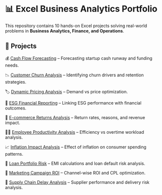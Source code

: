 # 📊 Excel Business Analytics Portfolio

This repository contains 10 hands-on Excel projects solving real-world problems in **Business Analytics, Finance, and Operations**.

## 🔹 Projects

💰 [Cash Flow Forecasting](Cash_Flow_Forecasting/README.md) – Forecasting startup cash runway and funding needs. 

📉 [Customer Churn Analysis](Customer_Churn_Analysis/README.md) – Identifying churn drivers and retention strategies.  

🏷️ [Dynamic Pricing Analysis](Dynamic_Pricing_Analysis/README.md) – Demand vs price optimization.  

🌱 [ESG Financial Reporting](ESG_Financial_Reporting/README.md) – Linking ESG performance with financial outcomes. 

🛒 [E-commerce Returns Analysis](Ecommerce_Returns_Analysis/README.md) – Return rates, reasons, and revenue impact.

👩‍💻 [Employee Productivity Analysis](Employee_Productivity_Analysis/README.md) – Efficiency vs overtime workload analysis.

📈 [Inflation Impact Analysis](Inflation_Impact_Analysis/README.md) – Effect of inflation on consumer spending patterns. 

🏦 [Loan Portfolio Risk](Loan_Portfolio_Risk/README.md) – EMI calculations and loan default risk analysis.

📢 [Marketing Campaign ROI](Marketing_Campaign_ROI/README.md) – Channel-wise ROI and CPL optimization.

🚚 [Supply Chain Delay Analysis](Supply_Chain_Delay_Analysis/README.md) – Supplier performance and delivery risk analysis.
